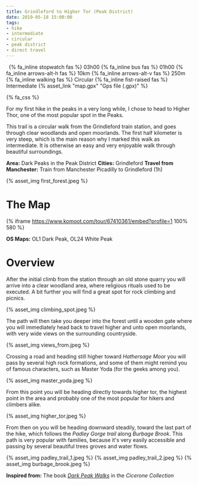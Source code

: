 ```yaml
---
title: Grindleford to Higher Tor (Peak District)
date: 2019-05-18 15:00:00
tags:
- hike
- intermediate
- circular
- peak district
- direct travel
---
```


<p>
    <span style="margin-left: 0.5em" class="indicator">
        {% fa_inline stopwatch fas %} 03h00
    </span>
    <span class="indicator">
        {% fa_inline bus fas %} 01h00
    </span>
    <span class="indicator">
        {% fa_inline arrows-alt-h fas %} 10km
    </span>
    <span class="indicator">
        {% fa_inline arrows-alt-v fas %} 250m
    </span>
    <span class="indicator">
        {% fa_inline walking fas %} Circular
    </span>
    <span class="indicator">
        {% fa_inline fist-raised fas %} Intermediate
    </span>
    <span class="gps-file"> 
        {% asset_link "map.gpx" "Gps file (.gpx)" %}
    </span> 
</p>

{% fa_css %}

For my first hike in the peaks in a very long while, I chose to head to Higher Thor, one of the most popular spot in the Peaks. 

This trail is a circular walk from the Grindleford train station, and goes through clear woodlands and open moorlands. The first half kilometer is very steep, which is the main reason why I marked this walk as intermediate. It is otherwise an easy and very enjoyable walk through beautiful surroundings.  

**Area:** Dark Peaks in the Peak District 
**Cities:** Grindleford
**Travel from Manchester:** Train from Manchester Picadilly to Grindleford (1h)

{% asset_img first_forest.jpeg %}

<!-- more -->

# The Map

{% iframe https://www.komoot.com/tour/67410361/embed?profile=1 100% 580 %}

**OS Maps:** OL1 Dark Peak, OL24 White Peak  

# Overview

After the initial climb from the station through an old stone quarry you will arrive into a clear woodland area, where religious rituals used to be executed. A bit further you will find a great spot for rock climbing and picnics.

{% asset_img climbing_spot.jpeg %}

The path will then take you deeper into the forest until a wooden gate where you will immediately head back to travel higher and unto open moorlands, with very wide views on the surrounding countryside.

{% asset_img views_from.jpeg %}

Crossing a road and heading still higher toward *Hathersage Moor* you will pass by several high rock formations, and some of them might remind you of famous characters, such as Master Yoda (for the geeks among you).

{% asset_img master_yoda.jpeg %}

From this point you will be heading directly towards higher tor, the highest point in the area and probably one of the most popular for hikers and climbers alike.

{% asset_img higher_tor.jpeg %}

From then on you will be heading downward steadily, toward the last part of the hike, which follows the *Padley Gorge trail* along *Burbage Brook*. This path is very popular with families, because it's very easily accessible and passing by several beautiful trees groves and water flows. 

{% asset_img padley_trail_1.jpeg %}
{% asset_img padley_trail_2.jpeg %}
{% asset_img burbage_brook.jpeg %}

**Inspired from:** The book [*Dark Peak Walks*](https://www.amazon.co.uk/Dark-Peak-Walks-Exploring-Landscapes/dp/1852845198) in the *Cicerone Collection*
